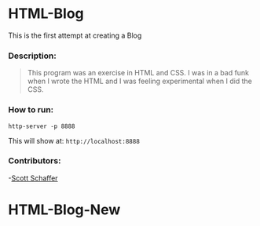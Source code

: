 # HTML-Blog
This is the first attempt at creating a Blog

### Description:
> This program was an exercise in HTML and CSS. I was in a bad funk when I wrote the HTML and I was
> feeling experimental when I did the CSS.

### How to run:
```
http-server -p 8888
```
This will show at:
`http://localhost:8888`

### Contributors:
-[Scott Schaffer](https://github.com/scottpschaffer)
# HTML-Blog-New
